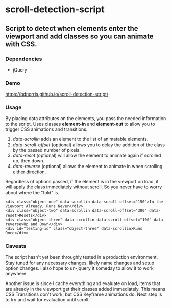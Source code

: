 # scroll-detection-script

## Script to detect when elements enter the viewport and add classes so you can animate with CSS.

### Dependencies
* jQuery

### Demo
https://bdnorris.github.io/scroll-detection-script/

### Usage

By placing data attributes on the elements, you pass the needed information to the script. Uses classes **element-in** and  **element-out** to allow you to trigger CSS animations and transitions.

1. _data-scrollin_ adds an element to the list of animatable elements.
2. _data-scroll-offset_ (optional) allows you to delay the addition of the class by the passed number of pixels.
3. _data-reset_ (optional) will allow the element to animate again if scrolled up, then down.
4. _data-reverse_ (optional) allows the element to animate in when scrolling either direction.

Regardless of options passed, if the element is in the viewport on load, it will apply the class immediately without scroll. So you never have to worry about where the "fold" is.

```
<div class="object-one" data-scrollin data-scroll-offset="150">In the Viewport Already, Runs Never</div>
<div class="object-two" data-scrollin data-scroll-offset="300" data-reset>Resets</div>
<div class="object-three" data-scrollin data-scroll-offset="100" data-reverse>Up and Down</div>
<div id="testing-id" class="object-three" data-scrollin>Runs Once</div>
```

### Caveats

The script hasn't yet been throughly tested in a production environment. Stay tuned for any necessary changes, likely name changes and setup option changes. I also hope to un-jquery it someday to allow it to work anywhere.

Another issue is since I cache everything and evaluate on load, items that are already in the viewport get their classes added immediately. This means CSS Transitions don't work, but CSS Keyframe animations do. Next step is to try and wait for evaluation until scroll.
